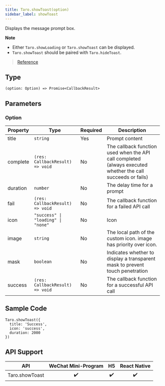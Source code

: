 ```yaml
---
title: Taro.showToast(option)
sidebar_label: showToast
---
```


Displays the message prompt box.

**Note**
- Either `Taro.showLoading` or `Taro.showToast` can be displayed.
- `Taro.showToast` should be paired with `Taro.hideToast`.

> [Reference](https://developers.weixin.qq.com/miniprogram/en/dev/api/ui/interaction/wx.showToast.html)

## Type

```tsx
(option: Option) => Promise<CallbackResult>
```

## Parameters

### Option

<table>
  <thead>
    <tr>
      <th>Property</th>
      <th>Type</th>
      <th style={{ textAlign: "center"}}>Required</th>
      <th>Description</th>
    </tr>
  </thead>
  <tbody>
    <tr>
      <td>title</td>
      <td><code>string</code></td>
      <td style={{ textAlign: "center"}}>Yes</td>
      <td>Prompt content</td>
    </tr>
    <tr>
      <td>complete</td>
      <td><code>(res: CallbackResult) =&gt; void</code></td>
      <td style={{ textAlign: "center"}}>No</td>
      <td>The callback function used when the API call completed (always executed whether the call succeeds or fails)</td>
    </tr>
    <tr>
      <td>duration</td>
      <td><code>number</code></td>
      <td style={{ textAlign: "center"}}>No</td>
      <td>The delay time for a prompt</td>
    </tr>
    <tr>
      <td>fail</td>
      <td><code>(res: CallbackResult) =&gt; void</code></td>
      <td style={{ textAlign: "center"}}>No</td>
      <td>The callback function for a failed API call</td>
    </tr>
    <tr>
      <td>icon</td>
      <td><code>&quot;success&quot; | &quot;loading&quot; | &quot;none&quot;</code></td>
      <td style={{ textAlign: "center"}}>No</td>
      <td>Icon</td>
    </tr>
    <tr>
      <td>image</td>
      <td><code>string</code></td>
      <td style={{ textAlign: "center"}}>No</td>
      <td>The local path of the custom icon. image has priority over icon.</td>
    </tr>
    <tr>
      <td>mask</td>
      <td><code>boolean</code></td>
      <td style={{ textAlign: "center"}}>No</td>
      <td>Indicates whether to display a transparent mask to prevent touch penetration</td>
    </tr>
    <tr>
      <td>success</td>
      <td><code>(res: CallbackResult) =&gt; void</code></td>
      <td style={{ textAlign: "center"}}>No</td>
      <td>The callback function for a successful API call</td>
    </tr>
  </tbody>
</table>

## Sample Code

```tsx
Taro.showToast({
  title: 'Success',
  icon: 'success',
  duration: 2000
})
```

## API Support

| API | WeChat Mini-Program | H5 | React Native |
| :---: | :---: | :---: | :---: |
| Taro.showToast | ✔️ | ✔️ | ✔️ |
